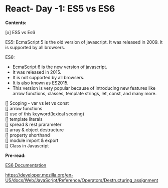 # React- Day -1: ES5 vs ES6

**Contents:**

[x] ES5 vs Es6

ES5: EcmaScript 5 is the old version of javascript. It was released in 2009. It is supported by all browsers.

ES6:

- EcmaScript 6 is the new version of javascript.
- It was released in 2015.
- It is not supported by all browsers.
- It is also known as ES2015.
- This version is very popular because of introducing new features like arrow functions, classes, template strings, let, const, and many more.

[] Scoping - var vs let vs const  
[] arrow functions  
[] use of this keyword(lexical scoping)  
[] template literals  
[] spread & rest prarameter  
[] array & object destructure  
[] property shorthand  
[] module import & export  
[] Class in Javascript

**Pre-read:**

[ES6 Documentation](https://github.com/lukehoban/es6features#readme)

https://developer.mozilla.org/en-US/docs/Web/JavaScript/Reference/Operators/Destructuring_assignment
